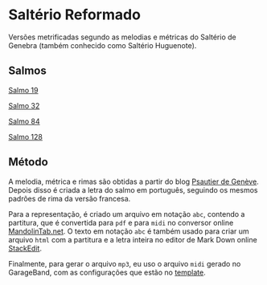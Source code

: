 # Saltério Reformado

Versões metrificadas segundo as melodias e métricas do Saltério de Genebra (também conhecido como Saltério Huguenote).

## Salmos

[Salmo 19](psalms/pdf/Salmo19.pdf)

[Salmo 32](psalms/pdf/Salmo32.pdf)

[Salmo 84](psalms/pdf/Salmo84.pdf)

[Salmo 128](psalms/pdf/Salmo128.pdf)

## Método

A melodia, métrica e rimas são obtidas a partir do blog [Psautier de Genève](http://psautierdegeneve.blogspot.com/2012/09/psaume-84.html). Depois disso é criada a letra do salmo em português, seguindo os mesmos padrões de rima da versão francesa.

Para a representação, é criado um arquivo em notação `abc`, contendo a partitura, que é convertida para `pdf` e para `midi` no conversor online [MandolinTab.net](https://www.mandolintab.net/abcconverter.php). O texto em notação `abc` é também usado para criar um arquivo `html` com a partitura e a letra inteira no editor de Mark Down online [StackEdit](https://stackedit.io/).

Finalmente, para gerar o arquivo `mp3`, eu uso o arquivo `midi` gerado no GarageBand, com as configurações que estão no [template](src/band/PsalmSkeleton.band/).



